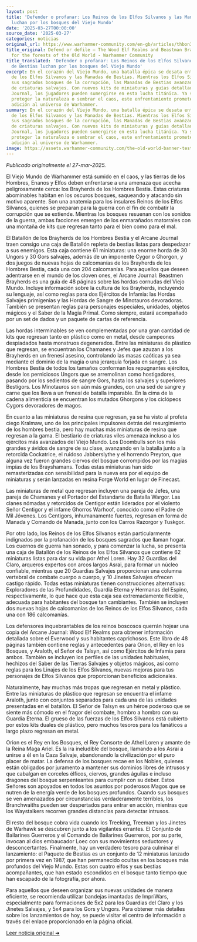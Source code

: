 ```yaml
---
layout: post
title: 'Defender o profanar: Los Reinos de los Elfos Silvanos y las Manadas de Bestias
  luchan por los bosques del Viejo Mundo'
date: '2025-03-27T00:00:00'
source_date: '2025-03-27'
categories: noticias
original_url: https://www.warhammer-community.com/en-gb/articles/thbon3tc/defend-or-defile-the-wood-elf-realms-and-beastman-brayherds-battle-for-the-forests-of-the-old-world/
title_original: Defend or defile – The Wood Elf Realms and Beastman Brayherds battle
  for the forests of the Old World - Warhammer Community
title_translated: 'Defender o profanar: Los Reinos de los Elfos Silvanos y las Manadas
  de Bestias luchan por los bosques del Viejo Mundo'
excerpt: En el corazón del Viejo Mundo, una batalla épica se desata entre los Reinos
  de los Elfos Silvanos y las Manadas de Bestias. Mientras los Elfos Silvanos defienden
  sus sagrados bosques de la corrupción, las Manadas de Bestias avanzan con un ejército
  de criaturas salvajes. Con nuevos kits de miniaturas y guías detalladas en el Arcane
  Journal, los jugadores pueden sumergirse en esta lucha titánica. Ya sea que elijas
  proteger la naturaleza o sembrar el caos, este enfrentamiento promete ser una emocionante
  adición al universo de Warhammer.
summary: En el corazón del Viejo Mundo, una batalla épica se desata entre los Reinos
  de los Elfos Silvanos y las Manadas de Bestias. Mientras los Elfos Silvanos defienden
  sus sagrados bosques de la corrupción, las Manadas de Bestias avanzan con un ejército
  de criaturas salvajes. Con nuevos kits de miniaturas y guías detalladas en el Arcane
  Journal, los jugadores pueden sumergirse en esta lucha titánica. Ya sea que elijas
  proteger la naturaleza o sembrar el caos, este enfrentamiento promete ser una emocionante
  adición al universo de Warhammer.
image: https://assets.warhammer-community.com/the-old-world-banner-test.jpg
---
```


*Publicado originalmente el 27-mar-2025.*


El Viejo Mundo de Warhammer está sumido en el caos, y las tierras de los Hombres, Enanos y Elfos deben enfrentarse a una amenaza que acecha peligrosamente cerca: los Brayherds de los Hombres Bestia. Estas criaturas abominables habitan en los oscuros bosques, saqueando y atacando sin motivo aparente. Son una anatemia para los insulares Reinos de los Elfos Silvanos, quienes se preparan para la guerra con el fin de combatir la corrupción que se extiende. Mientras los bosques resuenan con los sonidos de la guerra, ambas facciones emergen de los enmarañados matorrales con una montaña de kits que regresan tanto para el bien como para el mal.

El Batallón de los Brayherds de los Hombres Bestia y el Arcane Journal traen consigo una caja de Batallón repleta de bestias listas para despedazar a sus enemigos. Esta caja contiene 61 miniaturas: una enorme horda de 30 Ungors y 30 Gors salvajes, además de un imponente Cygor o Ghorgon, y dos juegos de nuevas hojas de calcomanías de los Brayherds de los Hombres Bestia, cada una con 204 calcomanías. Para aquellos que deseen adentrarse en el mundo de los cloven ones, el Arcane Journal: Beastmen Brayherds es una guía de 48 páginas sobre las hordas cornudas del Viejo Mundo. Incluye información sobre la cultura de los Brayherds, incluyendo su lenguaje, así como reglas para dos Ejércitos de Infamia: las Hordas Salvajes primigenias y las Hordas de Sangre de Minotauros devoradoras. También se presentan reglas para personajes especiales, unidades, objetos mágicos y el Saber de la Magia Primal. Como siempre, estará acompañado por un set de dados y un paquete de cartas de referencia.

Las hordas interminables se ven complementadas por una gran cantidad de kits que regresan tanto en plástico como en metal, desde campeones despiadados hasta monstruos degenerados. Entre las miniaturas de plástico que regresan, se encuentran los Chamanes y Jefes que azuzan a los Brayherds en un frenesí asesino, controlando las masas caóticas ya sea mediante el dominio de la magia o una jerarquía forjada en sangre. Los Hombres Bestia de todos los tamaños conforman los repugnantes ejércitos, desde los perniciosos Ungors que se arremolinan como hostigadores, pasando por los sedientos de sangre Gors, hasta los salvajes y superiores Bestigors. Los Minotauros son aún más grandes, con una sed de sangre y carne que los lleva a un frenesí de batalla imparable. En la cima de la cadena alimenticia se encuentran los mutados Ghorgons y los ciclópeos Cygors devoradores de magos.

En cuanto a las miniaturas de resina que regresan, ya se ha visto al profeta ciego Kralmaw, uno de los principales impulsores detrás del resurgimiento de los hombres bestia, pero hay muchas más miniaturas de resina que regresan a la gama. El bestiario de criaturas viles amenaza incluso a los ejércitos más avanzados del Viejo Mundo. Los Doombulls son los más grandes y ávidos de sangre de su clase, avanzando en la batalla junto a la retorcida Cockatrice, el ruidoso Jabberslythe y el horrendo Preyton, que alguna vez fueron grandes ciervos del bosque corrompidos por las magias impías de los Brayshamans. Todas estas miniaturas han sido remasterizadas con sensibilidad para la nueva era por el equipo de miniaturas y serán lanzadas en resina Forge World en lugar de Finecast.

Las miniaturas de metal que regresan incluyen una pareja de Jefes, una pareja de Chamanes y el Portador del Estandarte de Batalla Wargor. Las clanes nómadas y retorcidos de Centigor están liderados por el violento Señor Centigor y el infame Ghorros Warhoof, conocido como el Padre de Mil Jóvenes. Los Centigors, inhumanamente fuertes, regresan en forma de Manada y Comando de Manada, junto con los Carros Razorgor y Tuskgor.

Por otro lado, los Reinos de los Elfos Silvanos están particularmente indignados por la profanación de los bosques sagrados que llaman hogar. Los cuernos de guerra han sonado, y para comenzar la lucha, se presenta una caja de Batallón de los Reinos de los Elfos Silvanos que contiene 62 miniaturas listas para dar su vida por Athel Loren. Hay 32 Guardias del Claro, arqueros expertos con arcos largos Asrai, para formar un núcleo confiable, mientras que 20 Guardias Salvajes proporcionan una columna vertebral de combate cuerpo a cuerpo, y 10 Jinetes Salvajes ofrecen castigo rápido. Todas estas miniaturas tienen construcciones alternativas: Exploradores de las Profundidades, Guardia Eterna y Hermanas del Espino, respectivamente, lo que hace que esta caja sea extremadamente flexible, adecuada para habitantes del bosque tan cambiantes. También se incluyen dos nuevas hojas de calcomanías de los Reinos de los Elfos Silvanos, cada una con 186 calcomanías.

Los defensores inquebrantables de los reinos boscosos querrán hojear una copia del Arcane Journal: Wood Elf Realms para obtener información detallada sobre el Everwood y sus habitantes caprichosos. Este libro de 48 páginas también contiene reglas y antecedentes para Orion, el Rey en los Bosques, y Araloth, el Señor de Talsyn, así como Ejércitos de Infamia para ambos. También se incluyen los perfiles de las unidades habituales, hechizos del Saber de las Tierras Salvajes y objetos mágicos, así como reglas para los Linajes de los Elfos Silvanos, nuevas mejoras para tus personajes de Elfos Silvanos que proporcionan beneficios adicionales.

Naturalmente, hay muchas más tropas que regresan en metal y plástico. Entre las miniaturas de plástico que regresan se encuentra el infame Araloth, junto con conjuntos separados para cada una de las unidades presentadas en el batallón. El Señor de Talsyn es un héroe poderoso que se siente más cómodo en el fragor del combate, hombro a hombro con su Guardia Eterna. El grueso de las fuerzas de los Elfos Silvanos está cubierto por estos kits duales de plástico, pero muchos tesoros para los fanáticos a largo plazo regresan en metal.

Orion es el Rey en los Bosques, el Rey Consorte de Athel Loren y amante de la Reina Maga Ariel. Es la ira ineludible del bosque, llamando a los Asrai a unirse a él en la Caza Salvaje, abandonando la civilización por el puro placer de matar. La defensa de los bosques recae en los Nobles, quienes están obligados por juramento a mantener sus dominios libres de intrusos y que cabalgan en corceles élficos, ciervos, grandes águilas e incluso dragones del bosque serpenteantes para cumplir con su deber. Estos Señores son apoyados en todos los asuntos por poderosos Magos que se nutren de la energía verde de los bosques profundos. Cuando sus bosques se ven amenazados por circunstancias verdaderamente terribles, los Branchwaiths pueden ser despertados para entrar en acción, mientras que los Waystalkers recorren grandes distancias para detectar intrusos.

El resto del bosque cobra vida cuando los Treeking, Treeman y los Jinetes de Warhawk se descubren junto a los vigilantes errantes. El Conjunto de Bailarines Guerreros y el Comando de Bailarines Guerreros, por su parte, invocan al dios embaucador Loec con sus movimientos seductores y desconcertantes. Finalmente, hay un verdadero tesoro para culminar el lanzamiento: el Paquete de Bestias es un conjunto de 12 miniaturas lanzado por primera vez en 1987, que han permanecido ocultas en los bosques más profundos del Viejo Mundo. Estas son cuatro elfos y sus bestias acompañantes, que han estado escondidos en el bosque tanto tiempo que han escapado de la fotografía, por ahora.

Para aquellos que deseen organizar sus nuevas unidades de manera eficiente, se recomienda utilizar bandejas imantadas de ImpriWars, especialmente para formaciones de 5x2 para los Guardias del Claro y los Jinetes Salvajes, y 5x4 para los Gors y Ungors. Para obtener más detalles sobre los lanzamientos de hoy, se puede visitar el centro de información a través del enlace proporcionado en la página oficial.


[Leer noticia original ➜](https://www.warhammer-community.com/en-gb/articles/thbon3tc/defend-or-defile-the-wood-elf-realms-and-beastman-brayherds-battle-for-the-forests-of-the-old-world/)